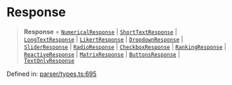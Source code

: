 # Response

> **Response** = [`NumericalResponse`](../interfaces/NumericalResponse.md) \| [`ShortTextResponse`](../interfaces/ShortTextResponse.md) \| [`LongTextResponse`](../interfaces/LongTextResponse.md) \| [`LikertResponse`](../interfaces/LikertResponse.md) \| [`DropdownResponse`](../interfaces/DropdownResponse.md) \| [`SliderResponse`](../interfaces/SliderResponse.md) \| [`RadioResponse`](../interfaces/RadioResponse.md) \| [`CheckboxResponse`](../interfaces/CheckboxResponse.md) \| [`RankingResponse`](../interfaces/RankingResponse.md) \| [`ReactiveResponse`](../interfaces/ReactiveResponse.md) \| [`MatrixResponse`](../interfaces/MatrixResponse.md) \| [`ButtonsResponse`](../interfaces/ButtonsResponse.md) \| [`TextOnlyResponse`](../interfaces/TextOnlyResponse.md)

Defined in: [parser/types.ts:695](https://github.com/revisit-studies/study/blob/3f9f0405fd0a640035b224bca9821c931f0fdb91/src/parser/types.ts#L695)
